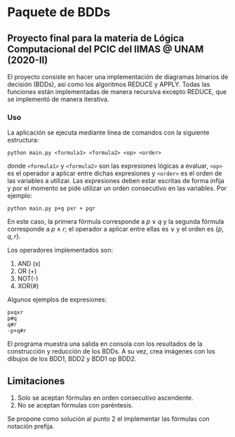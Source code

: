 # Paquete de BDDs

## Proyecto final para la materia de Lógica Computacional del PCIC del IIMAS @ UNAM (2020-II)

El proyecto consiste en hacer una implementación de diagramas binarios de decisión (BDDs), así como los algoritmos REDUCE y APPLY. Todas las funciones están implementadas de manera recursiva excepto REDUCE, que se implementó de manera iterativa.

### Uso

La aplicación se ejecuta mediante línea de comandos con la siguiente estructura:

`python main.py <formula1> <formula2> <op> <order>`

donde `<formula1>` y `<formula2>` son las expresiones lógicas a evaluar, `<op>` es el operador a aplicar entre dichas expresiones y `<order>` es el orden de las variables a utilizar. Las expresiones deben estar escritas de forma infija y por el momento se pide utilizar un orden consecutivo en las variables. Por ejemplo:

`python main.py p+q pxr + pqr`

En este caso, la primera fórmula corresponde a $p \lor q$ y la segunda fórmula corresponde a $p \land r$; el operador a aplicar entre ellas es $\lor$ y el orden es $\{p,q,r\}$.

Los operadores implementados son:

1.  AND (x)
2.  OR (+)
3.  NOT(-)
4.  XOR(#)

Algunos ejemplos de expresiones:

    pxqxr
    p#q
    q#r
    -p+q#r

El programa muestra una salida en consola con los resultados de la construcción y reducción de los BDDs. A su vez, crea imágenes con los dibujos de los BDD1, BDD2 y BDD1 op BDD2.

## Limitaciones

1. Solo se aceptan fórmulas en orden consecutivo ascendente.
2. No se aceptan fórmulas con paréntesis.

Se propone como solución al punto 2 el implementar las fórmulas con notación prefija.
